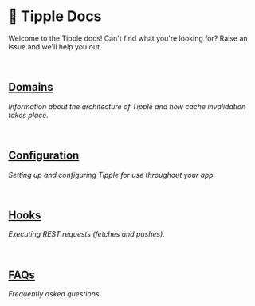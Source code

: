 # 📘 Tipple Docs

Welcome to the Tipple docs! Can't find what you're looking for? Raise an issue and we'll help you out.

<br>

## [Domains](./Domains.md)

_Information about the architecture of Tipple and how cache invalidation takes place._

<br>

## [Configuration](./Configuration.md)

_Setting up and configuring Tipple for use throughout your app._

<br>

## [Hooks](./Hooks.md)

_Executing REST requests (fetches and pushes)._

<br>

## [FAQs](./FAQs.md)

_Frequently asked questions._
